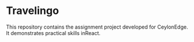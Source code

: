 # Travelingo
This repository contains the assignment project developed for CeylonEdge. It demonstrates practical skills inReact.
